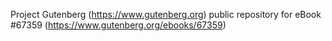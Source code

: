Project Gutenberg (https://www.gutenberg.org) public repository for
eBook #67359 (https://www.gutenberg.org/ebooks/67359)
